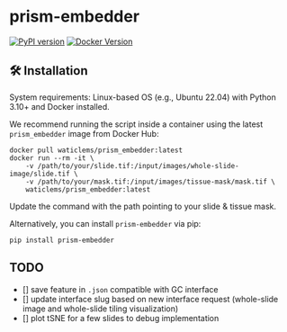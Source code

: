 # prism-embedder

[![PyPI version](https://img.shields.io/pypi/v/prism-embedder?label=pypi&logo=pypi&color=3776AB)](https://pypi.org/project/prism-embedder/)
[![Docker Version](https://img.shields.io/docker/v/waticlems/prism_embedder?sort=semver&label=docker&logo=docker&color=2496ED)](https://hub.docker.com/r/waticlems/prism_embedder)


## 🛠️ Installation

System requirements: Linux-based OS (e.g., Ubuntu 22.04) with Python 3.10+ and Docker installed.

We recommend running the script inside a container using the latest `prism_embedder` image from Docker Hub:

```shell
docker pull waticlems/prism_embedder:latest
docker run --rm -it \
    -v /path/to/your/slide.tif:/input/images/whole-slide-image/slide.tif \
    -v /path/to/your/mask.tif:/input/images/tissue-mask/mask.tif \
    waticlems/prism_embedder:latest
```

Update the command with the path pointing to your slide & tissue mask.

Alternatively, you can install `prism-embedder` via pip:

```shell
pip install prism-embedder
```

## TODO

- [] save feature in `.json` compatible with GC interface
- [] update interface slug based on new interface request (whole-slide image and whole-slide tiling visualization)
- [] plot tSNE for a few slides to debug implementation